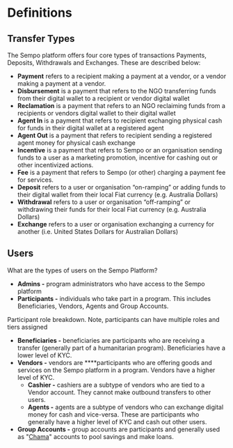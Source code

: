 # Definitions

## Transfer Types

The Sempo platform offers four core types of transactions Payments, Deposits, Withdrawals and Exchanges. These are described below:

* **Payment** refers to a recipient making a payment at a vendor, or a vendor making a payment at a vendor.
* **Disbursement** is a payment that refers to the NGO transferring funds from their digital wallet to a recipient or vendor digital wallet
* **Reclamation** is a payment that refers to an NGO reclaiming funds from a recipients or vendors digital wallet to their digital wallet
* **Agent In** is a payment that refers to recipient exchanging physical cash for funds in their digital wallet at a registered agent
* **Agent Out** is a payment that refers to recipient sending a registered agent money for physical cash exchange
* **Incentive** is a payment that refers to Sempo or an organisation sending funds to a user as a marketing promotion, incentive for cashing out or other incentivized actions.
* **Fee** is a payment that refers to Sempo \(or other\) charging a payment fee for services.
* **Deposit** refers to a user or organisation “on-ramping” or adding funds to their digital wallet from their local Fiat currency \(e.g. Australia Dollars\)
* **Withdrawal** refers to a user or organisation “off-ramping” or withdrawing their funds for their local Fiat currency \(e.g. Australia Dollars\)
* **Exchange** refers to a user or organisation exchanging a currency for another \(i.e. United States Dollars for Australian Dollars\)

## Users

What are the types of users on the Sempo Platform?

* **Admins -** program administrators who have access to the Sempo platform
* **Participants -** individuals who take part in a program. This includes Beneficiaries, Vendors, Agents and Group Accounts.

Participant role breakdown. Note, participants can have multiple roles and tiers assigned

* **Beneficiaries -** beneficiaries are participants who are receiving a transfer \(generally part of a humanitarian program\). Beneficiaries have a lower level of KYC.
* **Vendors -** vendors are ****participants who are offering goods and services on the Sempo platform in a program.  Vendors have a higher level of KYC.
  * **Cashier -** cashiers are a subtype of vendors who are tied to a Vendor account. They cannot make outbound transfers to other users.
  * **Agents -** agents are a subtype of vendors who can exchange digital money for cash and vice-versa. These are participants who generally have a higher level of KYC and cash out other users.
* **Group Accounts -** group accounts are participants and generally used as "[Chama](https://en.wikipedia.org/wiki/Chama_%28investment%29)" accounts to pool savings and make loans.



